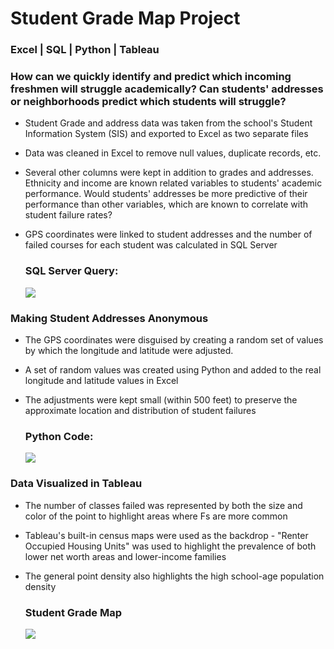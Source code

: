 # Student Grade Map Project

### Excel | SQL | Python | Tableau 

### How can we quickly identify and predict which incoming freshmen will struggle academically? Can students' addresses or neighborhoods predict which students will struggle?

 - Student Grade and address data was taken from the school's Student Information System (SIS) and exported to Excel as two separate files
 - Data was cleaned in Excel to remove null values, duplicate records, etc.
 - Several other columns were kept in addition to grades and addresses. Ethnicity and income are known related variables to students' academic performance.
       Would students' addresses be more predictive of their performance than other variables, which are known to correlate with student failure rates?
 - GPS coordinates were linked to student addresses and the number of failed courses for each student was calculated in SQL Server

   ### SQL Server Query:
   ![](./images/SQL-Grade-Address-Join.jpg)

### Making Student Addresses Anonymous
- The GPS coordinates were disguised by creating a random set of values by which the longitude and latitude were adjusted.
- A set of random values was created using Python and added to the real longitude and latitude values in Excel
- The adjustments were kept small (within 500 feet) to preserve the approximate location and distribution of student failures

   ### Python Code:
   ![](images/GPS-adjustment-python.jpg)
  
### Data Visualized in Tableau
- The number of classes failed was represented by both the size and color of the point to highlight areas where Fs are more common
- Tableau's built-in census maps were used as the backdrop - "Renter Occupied Housing Units" was used to highlight the prevalence of both lower net worth areas and lower-income families
- The general point density also highlights the high school-age population density
  
    ### Student Grade Map 
    ![](images/StudentGradeMap.jpg)
